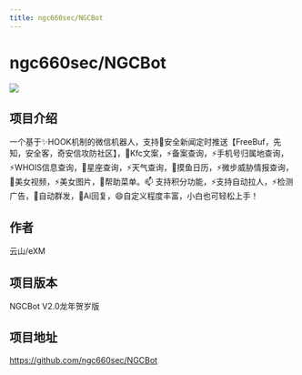 ```yaml
---
title: ngc660sec/NGCBot
---
```


# ngc660sec/NGCBot

![](https://ckcsec.oss-cn-hangzhou.aliyuncs.com/img/Logo2.png)

## 项目介绍

一个基于✨HOOK机制的微信机器人，支持🌱安全新闻定时推送【FreeBuf，先知，安全客，奇安信攻防社区】，👯Kfc文案，⚡备案查询，⚡手机号归属地查询，⚡WHOIS信息查询，🎉星座查询，⚡天气查询，🌱摸鱼日历，⚡微步威胁情报查询，
🐛美女视频，⚡美女图片，👯帮助菜单。📫 支持积分功能，⚡支持自动拉人，⚡检测广告，🌱自动群发，👯Ai回复，😄自定义程度丰富，小白也可轻松上手！

## 作者

云山/eXM

## 项目版本

NGCBot V2.0龙年贺岁版

## 项目地址

https://github.com/ngc660sec/NGCBot